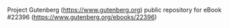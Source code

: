 Project Gutenberg (https://www.gutenberg.org) public repository for eBook #22396 (https://www.gutenberg.org/ebooks/22396)
